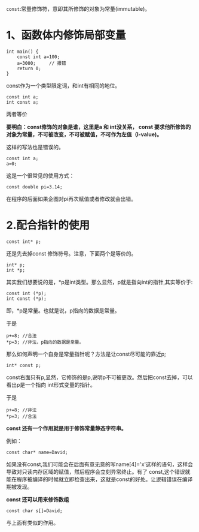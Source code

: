 `const`:常量修饰符，意即其所修饰的对象为常量(immutable)。

# 1、函数体内修饰局部变量

	int main() {
	    const int a=100;
	    a=3000;		// 报错
	    return 0;
	}

const作为一个类型限定词，和int有相同的地位。

	const int a;
	int const a;

两者等价

**要明白：const修饰的对象是谁，这里是a 和 int没关系， const 要求他所修饰的对象为常量，不可被改变，不可被赋值，不可作为左值（l-value)。**

这样的写法也是错误的。

	const int a;
	a=0;

这是一个很常见的使用方式：

	const double pi=3.14;

在程序的后面如果企图对pi再次赋值或者修改就会出错。

# 2.配合指针的使用

	const int* p;

还是先去掉const 修饰符号。注意，下面两个是等价的。

	int* p;
	int *p;

其实我们想要说的是，*p是int类型。那么显然，p就是指向int的指针,其实等价于:

	const int (*p);
	int const (*p);

即，*p是常量。也就是说，p指向的数据是常量。

于是

	p+=8; //合法
	*p=3; //非法，p指向的数据是常量。

那么如何声明一个自身是常量指针呢？方法是让const尽可能的靠近p;

	int* const p;

const右面只有p,显然，它修饰的是p,说明p不可被更改。然后把const去掉，可以看出p是一个指向 int形式变量的指针。

于是

	p+=8; //非法
	*p=3; //合法

**const 还有一个作用就是用于修饰常量静态字符串。**

例如：

	const char* name=David;

如果没有const,我们可能会在后面有意无意的写name[4]='x'这样的语句，这样会导致对只读内存区域的赋值，然后程序会立刻异常终止。有了 const,这个错误就能在程序被编译的时候就立即检查出来，这就是const的好处。让逻辑错误在编译期被发现。

**const 还可以用来修饰数组**

	const char s[]=David;

与上面有类似的作用。


